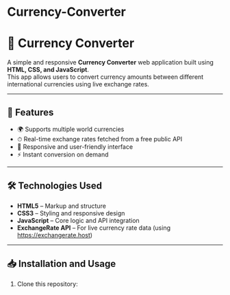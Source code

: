 # Currency-Converter
# 💱 Currency Converter

A simple and responsive **Currency Converter** web application built using **HTML, CSS, and JavaScript**.  
This app allows users to convert currency amounts between different international currencies using live exchange rates.

---

## 🚀 Features

- 🌍 Supports multiple world currencies
- ⏱ Real-time exchange rates fetched from a free public API
- 📱 Responsive and user-friendly interface
- ⚡ Instant conversion on demand

---

## 🛠 Technologies Used

- **HTML5** – Markup and structure
- **CSS3** – Styling and responsive design
- **JavaScript** – Core logic and API integration
- **ExchangeRate API** – For live currency rate data (using https://exchangerate.host)

---

## 📥 Installation and Usage

1. Clone this repository:

